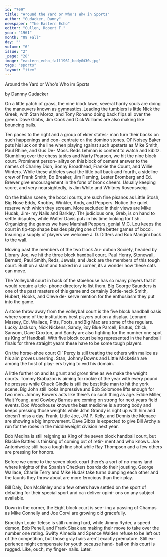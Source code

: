 ```yaml
---
id: "709"
title: "Around the Yard or Who's Who in Sports"
author: "Gudacker, Danny"
newspaper: "The Eastern Echo"
editor: "Cullen, Robert F."
year: "1961"
month: "09 Fall"
day: ""
volume: "6"
issue: "2"
_page: "28"
image: "eastern_echo_fall1961_body0030.jpg"
tags: "sports"
layout: "item"
---
```

Around the Yard or Who's Who im Sports

by Dannny Gudacker

On a little patch of grass, the nine block lawn,
several hardy souls are doing the maneuvers known
as gymnastics. Leading the tumblers is little Nick
the Greek, with Stan Moroz, and Tony Romano
doing back flips all over the green. Dave Gibbs,
Jim Cook and Dick Williams are also making like
bouncing balls.

Ten paces to the right and a group of elder states-
man turn their backs on such happenings and con-
centrate on the domino stones. Ol’ Noisey Baker
puts his luck on the line when playing against such
upstarts as Mike Smith, Paul Rhine, and Gus De-
Moss. Reds Lehman is content to watch and kibitz.
Stumbling over the chess tables and Marty Pearson,
we hit the nine block court. Prominent person-
alitys on this block of cement answer to the names
of Charley Dion, Sonny Broadhead, Frankie the
Count, and Willie Winters. While these athletes
swat the little ball back and fourth, a sideline crew
of Frank Smith, Bo Breaker, Jim Fleming, Lester
Bromberg and Ed. Brewer give encouragement in
the form of bronx cheers. Usually keeping score,
and very nearsightedly, is Jim White and Whitney
Rosensweig.

On the Italian scene, the bocci courts, are such
fine pisanos as Little Stosh, Big Nose Eddy, Knobby,
Winkler, Andy, and Peppers.
Notice the quiet reserve with which they scream.
More secluded in their views are Mike Hudak, Jim-
my Nails and Barkley. The judicious one, Greb, is
on hand to settle disputes, while Walter Davis puts
in his time looking for fish. Organizing the games
we have Marshall Peppers, genial M.C. Lou keeps
the court in tip-top shape besides playing one of the
better games of bocci. Insuring a supply of players
we welcome J. D. Ditters and Bob Mangini back to
the wall.

Moving past the members of the two block Au-
dubon Society, headed by Library Joe, we hit the
three block handball court. Paul Henry, Stonewall,
Bernard, Paul Smith, Reds, Jewels, and Jack are
the members of this tough court. Built on a slant
and tucked in a corner, its a wonder how these cats
can move.

The Volleyball court in back of the storehouse
has so many players that it would require a tele-
phone directory to list them. Big George Saunders
is one of the past masters of this game and certainly
Bottle-neck Smith, Hubert, Hooks, and Cleve de-
serve mention for the enthusiasm they put into the
game.

A stone throw away from the volleyball court is
the five block handball oasis where some of the
institutions best players put on a display. Leonard
Massey, Ed. Wallace, Pitts, Foots, and Big Mac are
some of the regulars. Lucky Jackson, Nick Nickens,
Sandy, Boy Blue Parcell, Brutus, Chick,
Sansom, Dave Croxton, and Sandy are also
fighting for the number one spot as King
of Handball. With five block court being
represented in the handball finals for three
straight years these have to be some tough
players.

On the horse-shoe court Ol’ Percy is still
treating the others with malice as his aim
proves unerring. Stan, Johnny Downs and
Little Micketish are among the host of play-
ers trying to end his domain.

A little further on and its grunt and groan
time as we make the weight courts. Tommy
Brabazon is aiming for rookie of the year
with every pound he presses while Chuck
Gindle is still the best little man to hit the
york scene. Big John still looks impressive
and Bob Solomone lifts enough for two
men. Johnny Bowers acts like there’s no
such thing as age. Eddie Miller, Walt
Young, and Cowboy Barnes are coming on
strong for next years field events. Doc
Woodhouse knows the best medicine is a
strong body and keeps pressing those
weights while John Grandy is right up with
him and doesn’t miss a day. Frank, Little
Joe, J.M.P. Kelly, and Dennis the Menace
are showing a big improvement. Dave
Gibbs is expected to give Bill Archy a run
for the roses in the middleweight division
next year.

Bob Medina is still reigning as King of
the seven block handball court, but Blackie
Battles is thinking of coming out of retir-
ment and who knows. Joe Antoniweicz still
has a tough line shot while Ray Thompson
and a few others are pressing for honors.

Before we come to the seven block court
there’s a sort of no-mans land where knights
of the Spanish Checkers boards do their
jousting. George Wallace, Charlie Terry
and Mike Hudak take turns dumping each
other and the taunts they throw about are
more ferocious than their play.

Bill Daly, Don McGinley and a few
others have settled on the sport of debating
for their special sport and can deliver opini-
ons on any subject available.

Down in the corner, the Eight block court is see-
ing a passing of Champs as Mike Connelly and Joe
Corvi are growing old gracefully.

Brocklyn Louie Telese is still running hard, while
Jimmy Ryder, a speed demon, Bob Penell, and
Frank Sisak are making their move to take over the
number one rating. Swifty Almedia and Spence
Walden refuse to be left out of the competition, but
those gray hairs aren't exactly premature. Still ex-
perience might compensate for youth because hand-
ball on this court is rugged. Like, ouch, my finger-
nails. Later.
